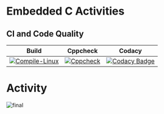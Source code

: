 # Embedded C Activities
## CI and Code Quality
|Build|Cppcheck|Codacy|
|:--:|:--:|:--:|
|[![Compile-Linux](https://github.com/ragasrikonakalla/Activity1/actions/workflows/Compile.yml/badge.svg?branch=master)](https://github.com/ragasrikonakalla/Activity1/actions/workflows/Compile.yml)|[![Cppcheck](https://github.com/ragasrikonakalla/Activity1/actions/workflows/CodeQulaity.yml/badge.svg?branch=master)](https://github.com/ragasrikonakalla/Activity1/actions/workflows/CodeQulaity.yml)|[![Codacy Badge](https://app.codacy.com/project/badge/Grade/2a4c356fca394b74b421d80aa39f6d36)](https://www.codacy.com/gh/ragasrikonakalla/Activity1/dashboard?utm_source=github.com&amp;utm_medium=referral&amp;utm_content=ragasrikonakalla/Activity1&amp;utm_campaign=Badge_Grade)

# Activity
![final](https://user-images.githubusercontent.com/39005938/116681123-2c7fe800-a9ca-11eb-900a-b161d0af1eda.PNG)
